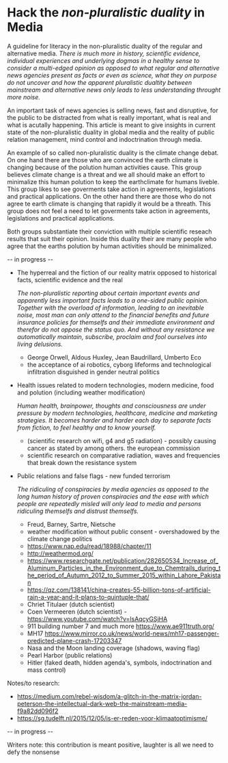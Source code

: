 # Hack the _non-pluralistic duality_ in Media

A guideline for literacy in the non-pluralistic duality of the regular and alternative media. 
_There is much more in history, scientific evidence, individual experiences and underlying dogmas in a healthy sense to consider a multi-edged opinion as opposed to what regular and alternative news agencies present as facts or even as science, what they on purpose do not uncover and how the apparent pluralistic dualtity between mainstream and alternative news only leads to less understanding throught more noise._

An important task of news agencies is selling news, fast and disruptive, for the public to be distracted from what is really important, what is real and what is acutally happening. This article is meant to give insights in current state of the non-pluralistic duality in global media and the reality of public relation management, mind control and indoctrination through media.

An example of so called non-pluralistic duality is the climate change debat. 
On one hand there are those who are convinced the earth climate is changing because of the polution human activities cause. This group believes climate change is a threat and we all should make an effort to minimalize this human polution to keep the earthclimate for humans liveble. This group likes to see goverments take action in agreements, legislations and practical applications.
On the other hand there are those who do not agree te earth climate is changing that rapidly it would be a threath. This group does not feel a need to let goverments take action in agreements, legislations and practical applications.

Both groups substantiate their conviction with multiple scientific reseach results that suit their opinion.
Inside this duality their are many people who agree that the earths polution by human activities should be minimalized.

-- in progress --

- The hyperreal and the fiction of our reality matrix opposed to historical facts, scientific evidence and the real

  _The non-pluralistic reporting about certain important events and apparently less important facts leads to a one-sided public opinion. Together with the overload of information, leading to an inevitable noise, most man can only attend to the financial benefits and future insurance policies for themselfs and their immediate environment and therefor do not oppose the status quo. And without any resistance we automatically maintain, subscribe, proclaim and fool ourselves into living delusions._
  - George Orwell, Aldous Huxley, Jean Baudrillard, Umberto Eco
  - the acceptance of ai robotics, cyborg lifeforms and technological infiltration disguished in gender neutral politics


- Health issues related to modern technologies, modern medicine, food and polution (including weather modification)

  _Human health, brainpower, thoughts and consciousness are under pressure by modern technologies, healthcare,   medicine and marketing strategies. It becomes harder and harder each day to separate facts from fiction, to feel healthy and to know yourself._
  - (scientific research on wifi, g4 and g5 radiation) - possibly causing cancer as stated by among others. the european commission
  - scientific research on comparative radiation, waves and frequencies that break down the resistance system
    

- Public relations and false flags - new funded terrorism

  _The ridiculing of conspiracies by media agencies as opposed to the long human history of proven conspiracies and the ease with which people are repeatedly misled will only lead to media and persons ridiculing themselfs and distrust themselfs._
  - Freud, Barney, Sartre, Nietsche 
  - weather modification without public consent - overshadowed by the climate change politics
  - https://www.nap.edu/read/18988/chapter/11
  - http://weathermod.org/
  - https://www.researchgate.net/publication/282650534_Increase_of_Aluminum_Particles_in_the_Environment_due_to_Chemtrails_during_the_period_of_Autumn_2012_to_Summer_2015_within_Lahore_Pakistan
  - https://qz.com/138141/china-creates-55-billion-tons-of-artificial-rain-a-year-and-it-plans-to-quintuple-that/
  - Chriet Titulaer (dutch scientist) 
  - Coen Vermeeren (dutch scientist) - https://www.youtube.com/watch?v=lsAqcyGSjHA
  - 911 building number 7 and much more https://www.ae911truth.org/
  - MH17 https://www.mirror.co.uk/news/world-news/mh17-passenger-predicted-plane-crash-17203347
  - Nasa and the Moon landing coverage (shadows, waving flag)
  - Pearl Harbor (public relations)
  - Hitler (faked death, hidden agenda's, symbols, indoctrination and mass control)
    
Notes/to research:
- https://medium.com/rebel-wisdom/a-glitch-in-the-matrix-jordan-peterson-the-intellectual-dark-web-the-mainstream-media-f9a82dd096f2
- https://sg.tudelft.nl/2015/12/05/is-er-reden-voor-klimaatoptimisme/
    
    
 -- in progress --
 
Writers note: this contribution is meant positive, laughter is all we need to defy the nonsense
